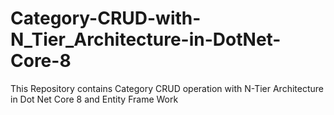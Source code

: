 # Category-CRUD-with-N_Tier_Architecture-in-DotNet-Core-8
This Repository contains Category CRUD operation with N-Tier Architecture in Dot Net Core 8 and Entity Frame Work
